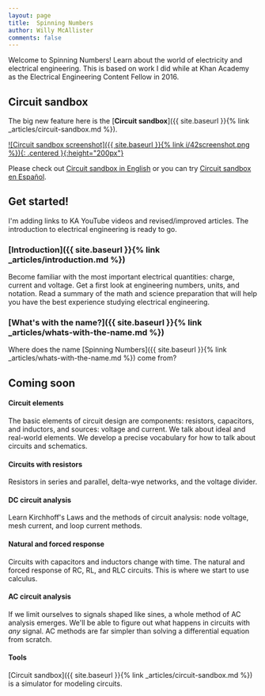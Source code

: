 ```yaml
--- 
layout: page
title:  Spinning Numbers 
author: Willy McAllister
comments: false
---
```


Welcome to Spinning Numbers! Learn about the world of electricity and electrical engineering. This is based on work I did while at Khan Academy as the Electrical Engineering Content Fellow in 2016. 

## Circuit sandbox

The big new feature here is the [**Circuit sandbox**]({{ site.baseurl }}{% link _articles/circuit-sandbox.md %}). 

[![Circuit sandbox screenshot]({{ site.baseurl }}{% link i/42screenshot.png %}){: .centered }{:height="200px"}](https://willymcallister.github.io/Circuit-sandbox/index.html)

Please check out [Circuit sandbox in English](https://willymcallister.github.io/Circuit-sandbox/index.html) or you can try [Circuit sandbox en Español](https://willymcallister.github.io/Circuit-sandbox/index-es.html). 

## Get started!
I'm adding links to KA YouTube videos and revised/improved articles. The introduction to electrical engineering is ready to go.

### [Introduction]({{ site.baseurl }}{% link _articles/introduction.md %})
Become familiar with the most important electrical quantities: charge, current and voltage. Get a first look at engineering numbers, units, and notation. Read a summary of the math and science preparation that will help you have the best experience studying electrical engineering.

### [What's with the name?]({{ site.baseurl }}{% link _articles/whats-with-the-name.md %})

Where does the name [Spinning Numbers]({{ site.baseurl }}{% link _articles/whats-with-the-name.md %}) come from?

## Coming soon

#### Circuit elements
The basic elements of circuit design are components: resistors, capacitors, and inductors, and sources: voltage and current. We talk about ideal and real-world elements. We develop a precise vocabulary for how to talk about circuits and schematics.

#### Circuits with resistors
Resistors in series and parallel, delta-wye networks, and the voltage divider.

#### DC circuit analysis
Learn Kirchhoff's Laws and the methods of circuit analysis: node voltage, mesh current, and loop current methods.

#### Natural and forced response
Circuits with capacitors and inductors change with time. The natural and forced response of RC, RL, and RLC circuits. This is where we start to use calculus.

#### AC circuit analysis
If we limit ourselves to signals shaped like sines, a whole method of AC analysis emerges. We'll be able to figure out what happens in circuits with *any* signal. AC methods are far simpler than solving a differential equation from scratch.

#### Tools

[Circuit sandbox]({{ site.baseurl }}{% link _articles/circuit-sandbox.md %}) is a simulator for modeling circuits.

